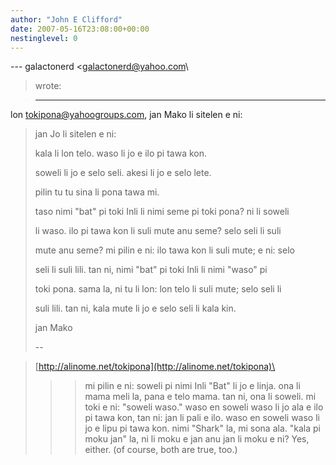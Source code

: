 ```yaml
---
author: "John E Clifford"
date: 2007-05-16T23:08:00+00:00
nestinglevel: 0
---
```

\---
 galactonerd <[galactonerd@yahoo.com](mailto://galactonerd@yahoo.com)\
> wrote:

> ---
 lon [tokipona@yahoogroups.com](mailto://tokipona@yahoogroups.com), jan Mako li sitelen e ni:
> 
>> 
> jan Jo li sitelen e ni:
> 
>> 
> 
> kala li lon telo. waso li jo e ilo pi tawa kon.
> 
> 
> soweli li jo e selo seli. akesi li jo e selo lete.
> 
>> 
> pilin tu tu sina li pona tawa mi.
> 
>> 
> taso nimi "bat" pi toki Inli li nimi seme pi toki pona? ni li soweli
> 
> li waso. ilo pi tawa kon li suli mute anu seme? selo seli li suli
> 
> mute anu seme? mi pilin e ni: ilo tawa kon li suli mute; e ni: selo
> 
> seli li suli lili. tan ni, nimi "bat" pi toki Inli li nimi "waso" pi
> 
> toki pona. sama la, ni tu li lon: lon telo li suli mute; selo seli li
> 
> suli lili. tan ni, kala mute li jo e selo seli li kala kin.
> 
>> 
> jan Mako
> 
>> 
> --

> 
> [http://alinome.net/tokipona](http://alinome.net/tokipona)\
> 
>>> mi pilin e ni: soweli pi nimi Inli "Bat" li jo e linja. ona li mama
> meli la, pana e telo mama. tan ni, ona li soweli. mi toki e ni:
> "soweli waso." waso en soweli waso li jo ala e ilo pi tawa kon, tan
> ni: jan li pali e ilo. waso en soweli waso li jo e lipu pi tawa kon.
>> nimi "Shark" la, mi sona ala. "kala pi moku jan" la, ni li moku e jan
> anu jan li moku e ni?
>Yes, either. (of course, both are true, too.)